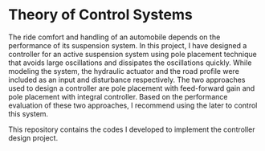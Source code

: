 # Theory of Control Systems



The ride comfort and handling of an automobile depends on the performance of its suspension system. In this project, I have designed a controller for an active suspension system using pole placement technique that avoids large oscillations and dissipates the oscillations quickly. While modeling the system, the hydraulic actuator and the road profile were included as an input and disturbance respectively. The two approaches used to design a controller are pole placement with feed-forward gain and pole placement with integral controller. Based on the performance evaluation of these two approaches, I recommend using the later to control this system.        

This repository contains the codes I developed to implement the controller design project. 
